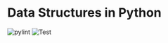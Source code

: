 # Data Structures in Python

![pylint](https://github.com/strambake/data-structures-and-algorithm/actions/workflows/pylint/badge.svg)
![Test](https://github.com/strambake/data-structures-and-algorithm/actions/workflows/RunTest/badge.svg)
